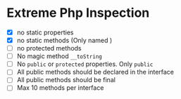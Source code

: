 # Extreme Php Inspection
- [x] no static properties
- [x] no static methods (Only named )
- [ ] no protected methods
- [ ] No magic method `__toString`
- [ ] No `public` or `protected` properties. Only `public`
- [ ] All public methods should be declared in the interface
- [ ] All public methods should be final
- [ ] Max 10 methods per interface